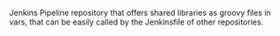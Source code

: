 Jenkins Pipeline repository that offers shared libraries as groovy files in vars, that can be easily called by the Jenkinsfile of other repositories.
